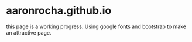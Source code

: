 # aaronrocha.github.io
this page is a working progress.  Using google fonts and bootstrap to make an attractive page.  
